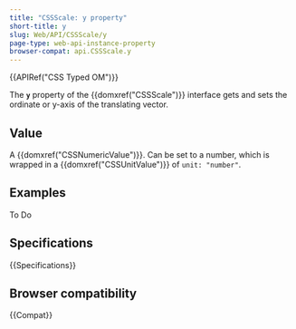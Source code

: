 ```yaml
---
title: "CSSScale: y property"
short-title: y
slug: Web/API/CSSScale/y
page-type: web-api-instance-property
browser-compat: api.CSSScale.y
---
```


{{APIRef("CSS Typed OM")}}

The **`y`** property of the
{{domxref("CSSScale")}} interface gets and sets the ordinate or y-axis of the
translating vector.

## Value

A {{domxref("CSSNumericValue")}}. Can be set to a number, which is wrapped in a
{{domxref("CSSUnitValue")}} of `unit: "number"`.

## Examples

To Do

## Specifications

{{Specifications}}

## Browser compatibility

{{Compat}}
